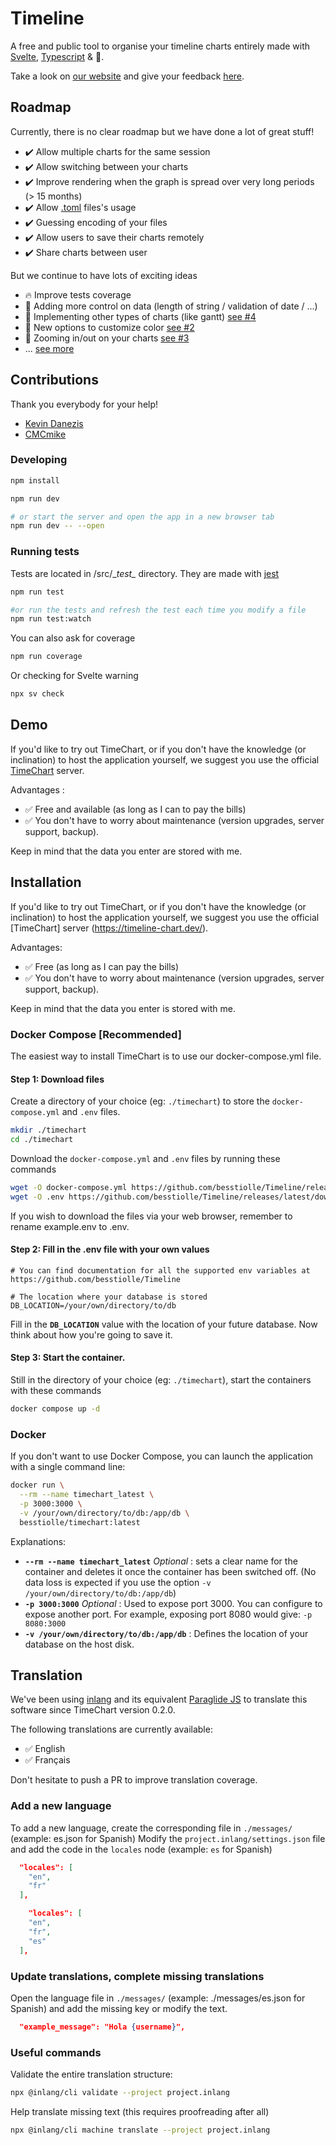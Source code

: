 # Timeline
A free and public tool to organise your timeline charts entirely made with [Svelte](https://svelte.dev/), [Typescript](https://www.typescriptlang.org/) & 💖.

Take a look on [our website](https://timeline-chart.dev/) and give your feedback [here](https://github.com/besstiolle/Timeline/issues).

## Roadmap

Currently, there is no clear roadmap but we have done a lot of great stuff!

 * ✔️ Allow multiple charts for the same session
 * ✔️ Allow switching between your charts
 * ✔️ Improve rendering when the graph is spread over very long periods (> 15 months)
 * ✔️ Allow [.toml](https://github.com/toml-lang/toml) files's usage
 * ✔️ Guessing encoding of your files
 * ✔️ Allow users to save their charts remotely
 * ✔️ Share charts between user

But we continue to have lots of exciting ideas
 
 * 🔥 Improve tests coverage
 * 📅 Adding more control on data (length of string / validation of date / ...)
 * 📅 Implementing other types of charts (like gantt) [see #4](https://github.com/besstiolle/Timeline/issues/4)
 * 📅 New options to customize color [see #2](https://github.com/besstiolle/Timeline/issues/2)
 * 📅 Zooming in/out on your charts  [see #3](https://github.com/besstiolle/Timeline/issues/3)
 * ... [see more](https://github.com/besstiolle/Timeline/issues)

## Contributions

Thank you everybody for your help! 

* [Kevin Danezis](https://github.com/besstiolle)
* [CMCmike](https://github.com/CMCmike)

### Developing

```bash
npm install

npm run dev

# or start the server and open the app in a new browser tab
npm run dev -- --open
```

### Running tests

Tests are located in /src/\__test\__ directory. They are made with [jest](https://jestjs.io/fr/)

```bash
npm run test

#or run the tests and refresh the test each time you modify a file
npm run test:watch

```

You can also ask for coverage 

```bash
npm run coverage
```

Or checking for Svelte warning

```bash
npx sv check
```

## Demo

If you'd like to try out TimeChart, or if you don't have the knowledge (or inclination) to host the application yourself, we suggest you use the official [TimeChart](https://timeline-chart.dev/) server.

Advantages :

 * ✅ Free and available (as long as I can to pay the bills)
 * ✅ You don't have to worry about maintenance (version upgrades, server support, backup).

Keep in mind that the data you enter are stored with me.


## Installation

If you'd like to try out TimeChart, or if you don't have the knowledge (or inclination) to host the application yourself, we suggest you use the official [TimeChart] server (https://timeline-chart.dev/).

Advantages: 
 * ✅ Free (as long as I can pay the bills)
 * ✅ You don't have to worry about maintenance (version upgrades, server support, backup).

Keep in mind that the data you enter is stored with me.

### Docker Compose [Recommended]

The easiest way to install TimeChart is to use our docker-compose.yml file.

#### Step 1: Download files

Create a directory of your choice (eg: `./timechart`) to store the `docker-compose.yml` and `.env` files.

```bash
mkdir ./timechart
cd ./timechart
```

Download the `docker-compose.yml` and `.env` files by running these commands

```bash
wget -O docker-compose.yml https://github.com/besstiolle/Timeline/releases/latest/download/docker-compose.yml
wget -O .env https://github.com/besstiolle/Timeline/releases/latest/download/example.env
```

If you wish to download the files via your web browser, remember to rename example.env to .env.

#### Step 2: Fill in the .env file with your own values

```
# You can find documentation for all the supported env variables at https://github.com/besstiolle/Timeline

# The location where your database is stored
DB_LOCATION=/your/own/directory/to/db
```

Fill in the **`DB_LOCATION`** value with the location of your future database. Now think about how you're going to save it.

#### Step 3: Start the container.

Still in the directory of your choice (eg: `./timechart`), start the containers with these commands


```bash
docker compose up -d
```

### Docker

If you don't want to use Docker Compose, you can launch the application with a single command line:

```bash
docker run \
  --rm --name timechart_latest \
  -p 3000:3000 \
  -v /your/own/directory/to/db:/app/db \
  besstiolle/timechart:latest
```

Explanations:

 * **`--rm --name timechart_latest`** *Optional* : sets a clear name for the container and deletes it once the container has been switched off. (No data loss is expected if you use the option `-v /your/own/directory/to/db:/app/db`)
 * **`-p 3000:3000`** *Optional* : Used to expose port 3000. You can configure to expose another port. For example, exposing port 8080 would give: `-p 8080:3000`
 * **`-v /your/own/directory/to/db:/app/db`** : Defines the location of your database on the host disk.

## Translation

We've been using [inlang](https://inlang.com/) and its equivalent [Paraglide JS](https://inlang.com/m/gerre34r/library-inlang-paraglideJs) to translate this software since TimeChart version 0.2.0.

The following translations are currently available:

 * ✅ English
 * ✅ Français

Don't hesitate to push a PR to improve translation coverage.

### Add a new language

To add a new language, create the corresponding file in `./messages/` (example: es.json for Spanish)
Modify the `project.inlang/settings.json` file and add the code in the `locales` node (example: `es` for Spanish)

```json
  "locales": [
    "en",
    "fr"
  ],
```

```json
    "locales": [
    "en",
    "fr",
    "es"
  ],
```

### Update translations, complete missing translations

Open the language file in `./messages/` (example: ./messages/es.json for Spanish) and add the missing key or modify the text.

```json
  "example_message": "Hola {username}",
```

### Useful commands

Validate the entire translation structure: 

```bash
npx @inlang/cli validate --project project.inlang
```

Help translate missing text (this requires proofreading after all)

```bash
npx @inlang/cli machine translate --project project.inlang
```